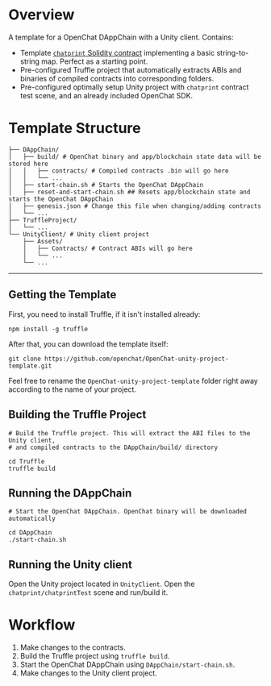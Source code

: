 # Overview

A template for a OpenChat DAppChain with a Unity client. Contains:

- Template [`chatprint` Solidity contract](https://github.com/openchat/OpenChat-unity-project-template/blob/master/TruffleProject/contracts/chatprint.sol) implementing a basic string-to-string map. Perfect as a starting point.
- Pre-configured Truffle project that automatically extracts ABIs and binaries of compiled contracts into corresponding folders.
- Pre-configured optimally setup Unity project with `chatprint` contract test scene, and an already included OpenChat SDK.

# Template Structure

```shell
├── DAppChain/
│   ├── build/ # OpenChat binary and app/blockchain state data will be stored here
│   │   ├── contracts/ # Compiled contracts .bin will go here
│   │   └── ...
│   ├── start-chain.sh # Starts the OpenChat DAppChain
│   ├── reset-and-start-chain.sh ## Resets app/blockchain state and starts the OpenChat DAppChain
│   ├── genesis.json # Change this file when changing/adding contracts
│   └── ...
├── TruffleProject/
│   └── ...
└── UnityClient/ # Unity client project
    ├── Assets/
    │   ├── Contracts/ # Contract ABIs will go here
    │   └── ...
    └── ...
```

-------------------

## Getting the Template

First, you need to install Truffle, if it isn't installed already:

```shell
npm install -g truffle
```

After that, you can download the template itself:

```shell
git clone https://github.com/openchat/OpenChat-unity-project-template.git
```

Feel free to rename the `OpenChat-unity-project-template` folder right away according to the name of your project.

## Building the Truffle Project

```shell
# Build the Truffle project. This will extract the ABI files to the Unity client,
# and compiled contracts to the DAppChain/build/ directory

cd Truffle
truffle build
```

## Running the DAppChain

```shell
# Start the OpenChat DAppChain. OpenChat binary will be downloaded automatically

cd DAppChain
./start-chain.sh
```

## Running the Unity client

Open the Unity project located in `UnityClient`. Open the `chatprint/chatprintTest` scene and run/build it.

# Workflow

1. Make changes to the contracts.
2. Build the Truffle project using `truffle build`.
3. Start the OpenChat DAppChain using `DAppChain/start-chain.sh`.
4. Make changes to the Unity client project.
